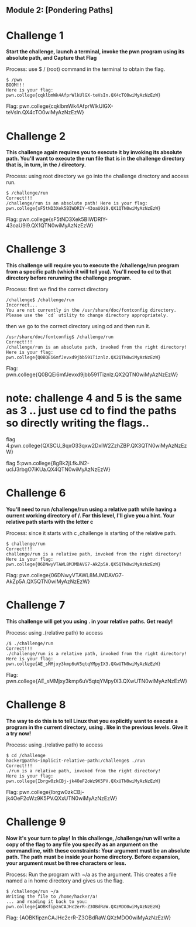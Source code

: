 ## Module 2: [Pondering Paths]

#  Challenge 1 
**Start the challenge, launch a terminal, invoke the pwn program using its absolute path, and Capture that Flag**

Process:
use $ / (root) command in the terminal to obtain the flag.
```
$ /pwn
BOOM!!!
Here is your flag:
pwn.college{cqklbmWk4AfprWlkUlGX-teVsIn.QX4cTO0wiMyAzNzEzW}
```
 Flag:
pwn.college{cqklbmWk4AfprWlkUlGX-teVsIn.QX4cTO0wiMyAzNzEzW}


# Challenge 2 
**This challenge again requires you to execute it by invoking its absolute path. You'll want to execute the run file that is in the challenge directory that is, in turn, in the / directory.**
 
Process:
using root directory we go into the challenge directory and access run.

```
$ /challenge/run
Correct!!!
/challenge/run is an absolute path! Here is your flag:
pwn.college{sF5tND3Xek5BIWDRIY-43oaU9i9.QX1QTN0wiMyAzNzEzW}
```
Flag:
pwn.college{sF5tND3Xek5BIWDRIY-43oaU9i9.QX1QTN0wiMyAzNzEzW}

#  Challenge 3
**This challenge will require you to execute the /challenge/run program from a specific path (which it will tell you). You'll need to cd to that directory before rerunning the challenge program.** 

Process:
first we find the correct directory
```
/challenge$ /challenge/run
Incorrect...
You are not currently in the /usr/share/doc/fontconfig directory.
Please use the `cd` utility to change directory appropriately.
```
then we go to the correct directory using cd and then run it.
```
/usr/share/doc/fontconfig$ /challenge/run
Correct!!!
/challenge/run is an absolute path, invoked from the right directory!
Here is your flag:
pwn.college{Q0BQEi6mfJevxd9jbb591Tiznlz.QX2QTN0wiMyAzNzEzW}
```

Flag:
pwn.college{Q0BQEi6mfJevxd9jbb591Tiznlz.QX2QTN0wiMyAzNzEzW}


 # note: challenge 4 and 5 is the same as 3 .. just use cd to find the paths so  directly writing the flags..
 
  flag 4:pwn.college{QXSCU_8qxO33qxw2DxIW2ZzhZBP.QX3QTN0wiMyAzNzEzW}
  
  flag 5:pwn.college{8gBk2jLfkJN2-uclJ3rbgO7iKUa.QX4QTN0wiMyAzNzEzW}

#  Challenge 6 
**You'll need to run /challenge/run using a relative path while having a current working directory of /. For this level, I'll give you a hint. Your relative path starts with the letter c**

Process:
since it starts with c ,challenge is starting of the relative path.
```
$ challenge/run
Correct!!!
challenge/run is a relative path, invoked from the right directory!
Here is your flag:
pwn.college{06DNwyVTAWL8MJMDAVG7-AkZp5A.QX5QTN0wiMyAzNzEzW}
```
Flag:
pwn.college{06DNwyVTAWL8MJMDAVG7-AkZp5A.QX5QTN0wiMyAzNzEzW}

# Challenge 7
**This challenge will get you using . in your relative paths. Get ready!**

Process:
using .(relative path) to access
```
/$ ./challenge/run
Correct!!!
./challenge/run is a relative path, invoked from the right directory!
Here is your flag:
pwn.college{AE_sMMjxy3kmp6uV5qtqYMpyIX3.QXwUTN0wiMyAzNzEzW}
```
Flag:
pwn.college{AE_sMMjxy3kmp6uV5qtqYMpyIX3.QXwUTN0wiMyAzNzEzW}

# Challenge 8
**The way to do this is to tell Linux that you explicitly want to execute a program in the current directory, using . like in the previous levels. Give it a try now!**

Process:
using .(relative path) to access
```
$ cd /challenge
hacker@paths~implicit-relative-path:/challenge$ ./run
Correct!!!
./run is a relative path, invoked from the right directory!
Here is your flag:
pwn.college{Ibrgw0zkCBj-jk4OeF2oWz9K5PV.QXxUTN0wiMyAzNzEzW}
```
Flag:
pwn.college{Ibrgw0zkCBj-jk4OeF2oWz9K5PV.QXxUTN0wiMyAzNzEzW}



# Challenge 9
**Now it's your turn to play! In this challenge, /challenge/run will write a copy of the flag to any file you specify as an argument on the commandline, with these constraints:
Your argument must be an absolute path.
The path must be inside your home directory.
Before expansion, your argument must be three characters or less.**

Process:
Run the  program with ~/a as the argument. This  creates a file named a in  home directory and gives us the flag.
```
$ /challenge/run ~/a
Writing the file to /home/hacker/a!
... and reading it back to you:
pwn.college{AOBKfipznCAJHc2erR-Z3OBdRaW.QXzMDO0wiMyAzNzEzW}
```
 Flag:
{AOBKfipznCAJHc2erR-Z3OBdRaW.QXzMDO0wiMyAzNzEzW}
